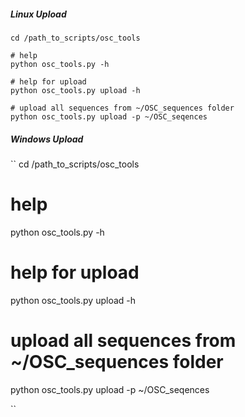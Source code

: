 ##### Linux Upload
```
cd /path_to_scripts/osc_tools

# help
python osc_tools.py -h

# help for upload
python osc_tools.py upload -h

# upload all sequences from ~/OSC_sequences folder
python osc_tools.py upload -p ~/OSC_seqences

```

##### Windows Upload
``
cd /path_to_scripts/osc_tools

# help
python osc_tools.py -h

# help for upload
python osc_tools.py upload -h

# upload all sequences from ~/OSC_sequences folder
python osc_tools.py upload -p ~/OSC_seqences

``
